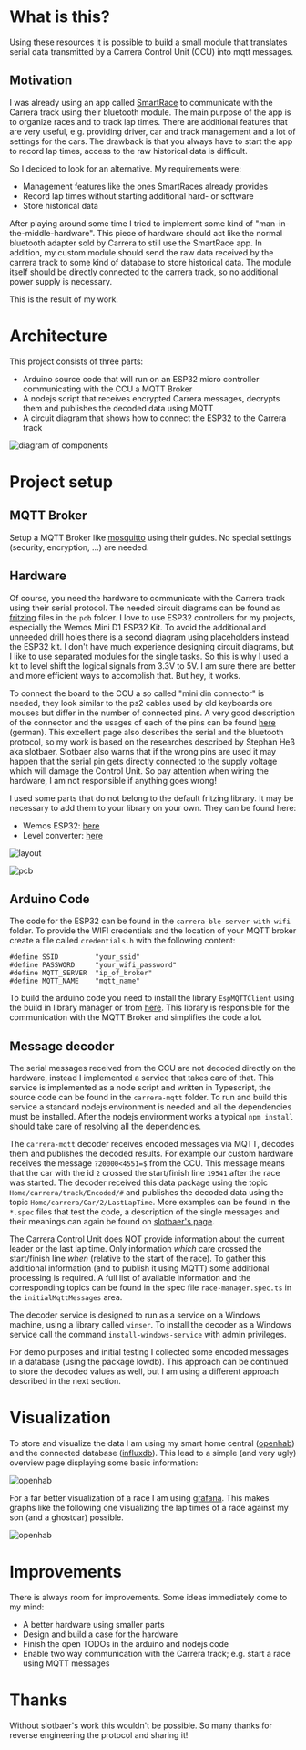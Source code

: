 # What is this?
Using these resources it is possible to build a small module that translates serial data transmitted by a Carrera Control Unit (CCU) into mqtt messages.

## Motivation
I was already using an app called [SmartRace](https://www.smartrace.de/) to communicate with the Carrera track using their bluetooth module.
The main purpose of the app is to organize races and to track lap times.
There are additional features that are very useful, e.g. providing driver, car and track management and a lot of settings for the cars.
The drawback is that you always have to start the app to record lap times, access to the raw historical data is difficult.

So I decided to look for an alternative.
My requirements were:
- Management features like the ones SmartRaces already provides
- Record lap times without starting additional hard- or software
- Store historical data

After playing around some time I tried to implement some kind of "man-in-the-middle-hardware".
This piece of hardware should act like the normal bluetooth adapter sold by Carrera to still use the SmartRace app.
In addition, my custom module should send the raw data received by the carrera track to some kind of database to store historical data.
The module itself should be directly connected to the carrera track, so no additional power supply is necessary.

This is the result of my work.

# Architecture
This project consists of three parts:
- Arduino source code that will run on an ESP32 micro controller communicating with the CCU a MQTT Broker
- A nodejs script that receives encrypted Carrera messages, decrypts them and publishes the decoded data using MQTT
- A circuit diagram that shows how to connect the ESP32 to the Carrera track

![diagram of components](<./images/architecture.png>)

# Project setup

## MQTT Broker
Setup a MQTT Broker like [mosquitto](https://mosquitto.org/) using their guides.
No special settings (security, encryption, ...) are needed.

## Hardware
Of course, you need the hardware to communicate with the Carrera track using their serial protocol.
The needed circuit diagrams can be found as [fritzing](https://fritzing.org/) files in the `pcb` folder.
I love to use ESP32 controllers for my projects, especially the Wemos Mini D1 ESP32 Kit.
To avoid the additional and unneeded drill holes there is a second diagram using placeholders instead the ESP32 kit.
I don't have much experience designing circuit diagrams, but I like to use separated modules for the single tasks.
So this is why I used a kit to level shift the logical signals from 3.3V to 5V.
I am sure there are better and more efficient ways to accomplish that. But hey, it works.

To connect the board to the CCU a so called "mini din connector" is needed, they look similar to the ps2 cables used by old keyboards ore mouses but differ in the number of connected pins.
A very good description of the connector and the usages of each of the pins can be found [here](http://slotbaer.de/carrera-digital-124-132/10-cu-rundenzaehler-protokoll.html) (german).
This excellent page also describes the serial and the bluetooth protocol, so my work is based on the researches described by Stephan Heß aka slotbaer.
Slotbaer also warns that if the wrong pins are used it may happen that the serial pin gets directly connected to the supply voltage which will damage the Control Unit.
So pay attention when wiring the hardware, I am not responsible if anything goes wrong! 

I used some parts that do not belong to the default fritzing library. 
It may be necessary to add them to your library on your own. 
They can be found here:

* Wemos ESP32: [here](https://forum.fritzing.org/t/doit-esp32-devkit-v1-30-pin/8443/4)
* Level converter: [here](https://forum.fritzing.org/t/4-x-5v-to-3-3v-logic-level-converter/3395)

![layout](<./images/breadboard.png>)

![pcb](<./images/pcb.png>)

## Arduino Code
The code for the ESP32 can be found in the `carrera-ble-server-with-wifi` folder.
To provide the WIFI credentials and the location of your MQTT broker create a file called `credentials.h` with the following content:

``` 
#define SSID         "your_ssid"
#define PASSWORD     "your_wifi_password"
#define MQTT_SERVER  "ip_of_broker"
#define MQTT_NAME    "mqtt_name"
```

To build the arduino code you need to install the library `EspMQTTClient` using the build in library manager or from [here](https://github.com/plapointe6/EspMQTTClient). 
This library is responsible for the communication with the MQTT Broker and simplifies the code a lot.

## Message decoder
The serial messages received from the CCU are not decoded directly on the hardware, instead I implemented a service that takes care of that.
This service is implemented as a node script and written in Typescript, the source code can be found in the `carrera-mqtt` folder.
To run and build this service a standard nodejs environment is needed and all the dependencies must be installed.
After the nodejs environment works a typical `npm install` should take care of resolving all the dependencies. 

The `carrera-mqtt` decoder receives encoded messages via MQTT, decodes them and publishes the decoded results.
For example our custom hardware receives the message `?20000<4551=$` from the CCU. 
This message means that the car with the id `2` crossed the start/finish line `19541` after the race was started.
The decoder received this data package using the topic `Home/carrera/track/Encoded/#` and publishes the decoded data using the topic `Home/carrera/Car/2/LastLapTime`.
More examples can be found in the `*.spec` files that test the code, a description of the single messages and their meanings can again be found on [slotbaer's page](http://slotbaer.de/carrera-digital-124-132/10-cu-rundenzaehler-protokoll.html).

The Carrera Control Unit does NOT provide information about the current leader or the last lap time. 
Only information *which* care crossed the start/finish line *when* (relative to the start of the race).
To gather this additional information (and to publish it using MQTT) some additional processing is required. 
A full list of available information and the corresponding topics can be found in the spec file `race-manager.spec.ts` in the `initialMqttMessages` area.

The decoder service is designed to run as a service on a Windows machine, using a library called `winser`.
To install the decoder as a Windows service call the command `install-windows-service` with admin privileges.

For demo purposes and initial testing I collected some encoded messages in a database (using the package lowdb).
This approach can be continued to store the decoded values as well, but I am using a different approach described in the next section.

# Visualization
To store and visualize the data I am using my smart home central ([openhab](https://www.openhab.org/)) and the connected database ([influxdb](https://www.influxdata.com/)).
This lead to a simple (and very ugly) overview page displaying some basic information:

![openhab](<./images/openhab.png>)

For a far better visualization of a race I am using [grafana](https://grafana.com/).
This makes graphs like the following one visualizing the lap times of a race against my son (and a ghostcar) possible.

![openhab](<./images/grafana_lap_times.png>)

# Improvements
There is always room for improvements. Some ideas immediately come to my mind:
* A better hardware using smaller parts
* Design and build a case for the hardware
* Finish the open TODOs in the arduino and nodejs code
* Enable two way communication with the Carrera track; e.g. start a race using MQTT messages

# Thanks
Without slotbaer's work this wouldn't be possible. 
So many thanks for reverse engineering the protocol and sharing it!